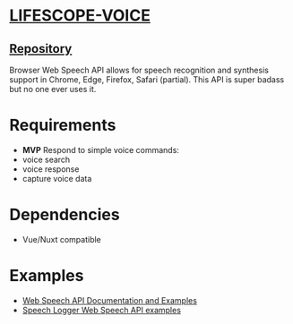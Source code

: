 # [LIFESCOPE-VOICE](https://github.com/LifeScopeLabs/lifescope-voice)

## [Repository](https://github.com/LifeScopeLabs/lifescope-voice)

Browser Web Speech API allows for speech recognition and synthesis support in Chrome, Edge, Firefox, Safari (partial). This API is super badass but no one ever uses it. 

# Requirements
- **MVP** Respond to simple voice commands:
- voice search
- voice response
- capture voice data

# Dependencies

- Vue/Nuxt compatible

# Examples

- [Web Speech API Documentation and Examples](https://developer.mozilla.org/en-US/docs/Web/API/Web_Speech_API)
- [Speech Logger Web Speech API examples](https://speechlogger.appspot.com/developers/)
<!--stackedit_data:
eyJoaXN0b3J5IjpbLTE1NzgxNTIyNjAsMTg1MzMwNTQ5NiwyMD
I3NjI5MzA0LC00NjI0Mzk2NDYsLTE0NzU5MDU3NzIsMTY1NDE5
MTk4NV19
-->